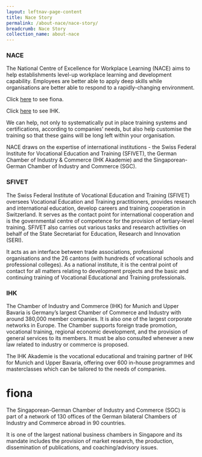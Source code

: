 ```yaml
---
layout: leftnav-page-content
title: Nace Story
permalink: /about-nace/nace-story/
breadcrumb: Nace Story
collection_name: about-nace
---
```


### NACE
The National Centre of Excellence for Workplace Learning (NACE) aims to help establishments level-up workplace learning and development capability. Employees are better able to apply deep skills while organisations are better able to respond to a rapidly-changing environment. 

Click <a href="#fiona">here</a> to see fiona.

Click <a href="#IHK">here</a> to see IHK.

We can help, not only to systematically put in place training systems and certifications, according to companies’ needs, but also help customise the training so that these gains will be long left within your organisation.

NACE draws on the expertise of international institutions - the Swiss Federal Institute for Vocational Education and Training (SFIVET), the German Chamber of Industry & Commerce (IHK Akademie) and the Singaporean-German Chamber of Industry and Commerce (SGC).





### SFIVET
The Swiss Federal Institute of Vocational Education and Training (SFIVET) oversees Vocational Education and Training practitioners, provides research and international education, develop careers and training cooperation in Switzerland. It serves as the contact point for international cooperation and is the governmental centre of competence for the provision of tertiary-level training. SFIVET also carries out various tasks and research activities on behalf of the State Secretariat for Education, Research and Innovation (SERI).

It acts as an interface between trade associations, professional organisations and the 26 cantons (with hundreds of vocational schools and professional colleges). As a national institute, it is the central point of contact for all matters relating to development projects and the basic and continuing training of Vocational Educational and Training professionals.


### IHK
The Chamber of Industry and Commerce (IHK) for Munich and Upper Bavaria is Germany’s largest Chamber of Commerce and Industry with around 380,000 member companies. It is also one of the largest corporate networks in Europe. The Chamber supports foreign trade promotion, vocational training, regional economic development, and the provision of general services to its members. It must be also consulted whenever a new law related to industry or commerce is proposed.

The IHK Akademie is the vocational educational and training partner of IHK for Munich and Upper Bavaria, offering over 600 in-house programmes and masterclasses which can be tailored to the needs of companies.


# fiona
The Singaporean-German Chamber of Industry and Commerce (SGC) is part of a network of 130 offices of the German bilateral Chambers of Industry and Commerce abroad in 90 countries.

It is one of the largest national business chambers in Singapore and its mandate includes the provision of market research, the production, dissemination of publications, and coaching/advisory issues.
